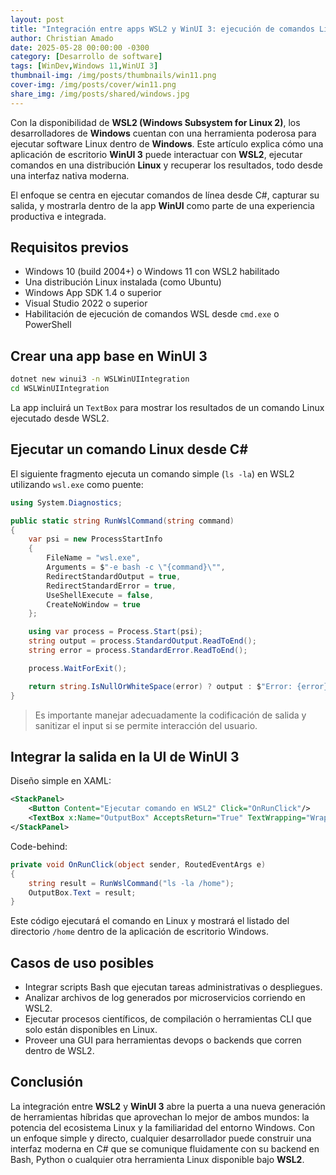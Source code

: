 ```yaml
---
layout: post
title: "Integración entre apps WSL2 y WinUI 3: ejecución de comandos Linux desde UI nativa"
author: Christian Amado
date: 2025-05-28 00:00:00 -0300
category: [Desarrollo de software]
tags: [WinDev,Windows 11,WinUI 3]
thumbnail-img: /img/posts/thumbnails/win11.png
cover-img: /img/posts/cover/win11.png
share_img: /img/posts/shared/windows.jpg
---
```

Con la disponibilidad de **WSL2 (Windows Subsystem for Linux 2)**, los desarrolladores de **Windows** cuentan con una herramienta poderosa para ejecutar software Linux dentro de **Windows**. Este artículo explica cómo una aplicación de escritorio **WinUI 3** puede interactuar con **WSL2**, ejecutar comandos en una distribución **Linux** y recuperar los resultados, todo desde una interfaz nativa moderna.

El enfoque se centra en ejecutar comandos de línea desde C#, capturar su salida, y mostrarla dentro de la app **WinUI** como parte de una experiencia productiva e integrada.

<!--more-->

## Requisitos previos

- Windows 10 (build 2004+) o Windows 11 con WSL2 habilitado  
- Una distribución Linux instalada (como Ubuntu)  
- Windows App SDK 1.4 o superior  
- Visual Studio 2022 o superior  
- Habilitación de ejecución de comandos WSL desde `cmd.exe` o PowerShell  

## Crear una app base en WinUI 3

```bash
dotnet new winui3 -n WSLWinUIIntegration
cd WSLWinUIIntegration
```

La app incluirá un `TextBox` para mostrar los resultados de un comando Linux ejecutado desde WSL2.

## Ejecutar un comando Linux desde C#

El siguiente fragmento ejecuta un comando simple (`ls -la`) en WSL2 utilizando `wsl.exe` como puente:

```csharp
using System.Diagnostics;

public static string RunWslCommand(string command)
{
    var psi = new ProcessStartInfo
    {
        FileName = "wsl.exe",
        Arguments = $"-e bash -c \"{command}\"",
        RedirectStandardOutput = true,
        RedirectStandardError = true,
        UseShellExecute = false,
        CreateNoWindow = true
    };

    using var process = Process.Start(psi);
    string output = process.StandardOutput.ReadToEnd();
    string error = process.StandardError.ReadToEnd();

    process.WaitForExit();

    return string.IsNullOrWhiteSpace(error) ? output : $"Error: {error}";
}
```

> Es importante manejar adecuadamente la codificación de salida y sanitizar el input si se permite interacción del usuario.

## Integrar la salida en la UI de WinUI 3

Diseño simple en XAML:

```xml
<StackPanel>
    <Button Content="Ejecutar comando en WSL2" Click="OnRunClick"/>
    <TextBox x:Name="OutputBox" AcceptsReturn="True" TextWrapping="Wrap" Height="300"/>
</StackPanel>
```

Code-behind:

```csharp
private void OnRunClick(object sender, RoutedEventArgs e)
{
    string result = RunWslCommand("ls -la /home");
    OutputBox.Text = result;
}
```

Este código ejecutará el comando en Linux y mostrará el listado del directorio `/home` dentro de la aplicación de escritorio Windows.

## Casos de uso posibles

- Integrar scripts Bash que ejecutan tareas administrativas o despliegues.  
- Analizar archivos de log generados por microservicios corriendo en WSL2.  
- Ejecutar procesos científicos, de compilación o herramientas CLI que solo están disponibles en Linux.  
- Proveer una GUI para herramientas devops o backends que corren dentro de WSL2.  

## Conclusión

La integración entre **WSL2** y **WinUI 3** abre la puerta a una nueva generación de herramientas híbridas que aprovechan lo mejor de ambos mundos: la potencia del ecosistema Linux y la familiaridad del entorno Windows. Con un enfoque simple y directo, cualquier desarrollador puede construir una interfaz moderna en C# que se comunique fluidamente con su backend en Bash, Python o cualquier otra herramienta Linux disponible bajo **WSL2**.
